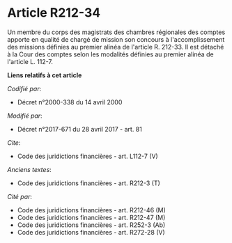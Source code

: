 # Article R212-34

Un membre du corps des magistrats des chambres régionales des comptes apporte en qualité de chargé de mission son concours à
l'accomplissement des missions définies au premier alinéa de l'article R. 212-33. Il est détaché à la Cour des comptes selon
les modalités définies au premier alinéa de l'article L. 112-7.

**Liens relatifs à cet article**

_Codifié par_:

  - Décret n°2000-338 du 14 avril 2000

_Modifié par_:

  - Décret n°2017-671 du 28 avril 2017 - art. 81

_Cite_:

  - Code des juridictions financières - art. L112-7 (V)

_Anciens textes_:

  - Code des juridictions financières - art. R212-3 (T)

_Cité par_:

  - Code des juridictions financières - art. R212-46 (M)
  - Code des juridictions financières - art. R212-47 (M)
  - Code des juridictions financières - art. R252-3 (Ab)
  - Code des juridictions financières - art. R272-28 (V)
